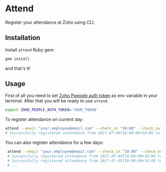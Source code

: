 # Attend

Register your attendance at Zoho using CLI.

## Installation

Install `attend` Ruby gem:

```bash
gem install 
```

and that's it!

## Usage

First of all you need to set [Zoho Poeople auth token](https://www.zoho.com/people/help/api/auth-token.html) as env variable in your terminal. After that you will be ready to use `attend`. 

```bash
export ZOHO_PEOPLE_AUTH_TOKEN='YOUR_TOKEN'
```


To register attendance on current day:

```bash
attend --email "your.employee@email.com" --check_in "10:00" --check_out "18:00"
# Successfully registered attendance from 2017-07-04T10:00:00+10:00 to 2017-07-04T18:00:00+18:00
```

You can also register attendance for a few days:
 
```bash
 attend --email "your.employee@email.com" --check_in "10:00" --check_out "18:00" --from "04/07/2017" --to "07/07/2017"
 # Successfully registered attendance from 2017-07-04T10:00:00+10:00 to 2017-07-04T18:00:00+18:00
 # Successfully registered attendance from 2017-07-05T10:00:00+10:00 to 2017-07-05T18:00:00+18:00
 # ...
```